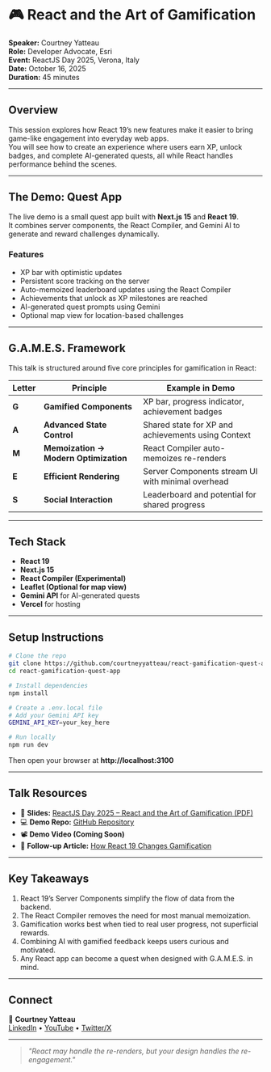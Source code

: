 # 🎮 React and the Art of Gamification

**Speaker:** Courtney Yatteau  
**Role:** Developer Advocate, Esri  
**Event:** ReactJS Day 2025, Verona, Italy  
**Date:** October 16, 2025  
**Duration:** 45 minutes  

---

## Overview

This session explores how React 19’s new features make it easier to bring game-like engagement into everyday web apps.  
You will see how to create an experience where users earn XP, unlock badges, and complete AI-generated quests, all while React handles performance behind the scenes.

---

## The Demo: Quest App

The live demo is a small quest app built with **Next.js 15** and **React 19**.  
It combines server components, the React Compiler, and Gemini AI to generate and reward challenges dynamically.

### Features
- XP bar with optimistic updates  
- Persistent score tracking on the server  
- Auto-memoized leaderboard updates using the React Compiler  
- Achievements that unlock as XP milestones are reached  
- AI-generated quest prompts using Gemini  
- Optional map view for location-based challenges  

---

## G.A.M.E.S. Framework

This talk is structured around five core principles for gamification in React:

| Letter | Principle | Example in Demo |
|--------|------------|----------------|
| **G** | **Gamified Components** | XP bar, progress indicator, achievement badges |
| **A** | **Advanced State Control** | Shared state for XP and achievements using Context |
| **M** | **Memoization → Modern Optimization** | React Compiler auto-memoizes re-renders |
| **E** | **Efficient Rendering** | Server Components stream UI with minimal overhead |
| **S** | **Social Interaction** | Leaderboard and potential for shared progress |

---

## Tech Stack

- **React 19**
- **Next.js 15**
- **React Compiler (Experimental)**
- **Leaflet (Optional for map view)**
- **Gemini API** for AI-generated quests
- **Vercel** for hosting

---

## Setup Instructions

```bash
# Clone the repo
git clone https://github.com/courtneyyatteau/react-gamification-quest-app.git
cd react-gamification-quest-app

# Install dependencies
npm install

# Create a .env.local file
# Add your Gemini API key
GEMINI_API_KEY=your_key_here

# Run locally
npm run dev
```

Then open your browser at **http://localhost:3100**

---

## Talk Resources

- 🎤 **Slides:** [ReactJS Day 2025 – React and the Art of Gamification (PDF)](https://example.com/slides)
- 💻 **Demo Repo:** [GitHub Repository](https://github.com/courtneyyatteau/react-gamification-quest-app)
- 📽️ **Demo Video (Coming Soon)**  
- 🧠 **Follow-up Article:** [How React 19 Changes Gamification](https://example.com/article)

---

## Key Takeaways

1. React 19’s Server Components simplify the flow of data from the backend.  
2. The React Compiler removes the need for most manual memoization.  
3. Gamification works best when tied to real user progress, not superficial rewards.  
4. Combining AI with gamified feedback keeps users curious and motivated.  
5. Any React app can become a quest when designed with G.A.M.E.S. in mind.

---

## Connect

💜 **Courtney Yatteau**  
[LinkedIn](https://linkedin.com/in/courtneyyatteau) • [YouTube](https://youtube.com/@courtneyyatteau) • [Twitter/X](https://twitter.com/courtneyyatteau)

---

> *"React may handle the re-renders, but your design handles the re-engagement."*
